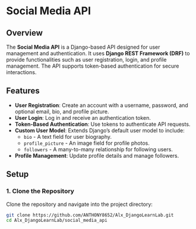 # Social Media API

## Overview

The **Social Media API** is a Django-based API designed for user management and authentication. It uses **Django REST Framework (DRF)** to provide functionalities such as user registration, login, and profile management. The API supports token-based authentication for secure interactions.

## Features

- **User Registration**: Create an account with a username, password, and optional email, bio, and profile picture.
- **User Login**: Log in and receive an authentication token.
- **Token-Based Authentication**: Use tokens to authenticate API requests.
- **Custom User Model**: Extends Django’s default user model to include:
  - `bio` - A text field for user biography.
  - `profile_picture` - An image field for profile photos.
  - `followers` - A many-to-many relationship for following users.
- **Profile Management**: Update profile details and manage followers.

## Setup

### 1. Clone the Repository

Clone the repository and navigate into the project directory:

```bash
git clone https://github.com/ANTHONY8652/Alx_DjangoLearnLab.git
cd Alx_DjangoLearnLab/social_media_api
